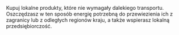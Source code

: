 ---
layout: nothing
categories: Zakupy
tags: tip
body: Kupuj lokalne produkty, które nie wymagały dalekiego transportu. Oszczędzasz w ten sposób energię potrzebną do przewiezienia ich z zagranicy lub z odległych regionów kraju, a także wspierasz lokalną przedsiębiorczość.
---